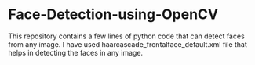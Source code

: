 # Face-Detection-using-OpenCV
This repository contains a few lines of python code that can detect faces from any image. I have used haarcascade_frontalface_default.xml file that helps in detecting the faces in any image.
